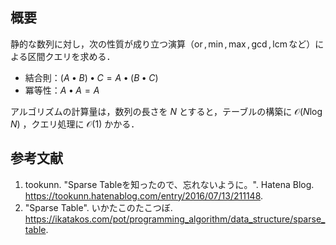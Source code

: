 ## 概要

静的な数列に対し，次の性質が成り立つ演算（$\operatorname{or}, \min, \max, \gcd, \operatorname{lcm}$など）による区間クエリを求める．

- 結合則：$(A \bullet B) \bullet C = A \bullet (B \bullet C)$
- 冪等性：$A \bullet A = A$

アルゴリズムの計算量は，数列の長さを $N$ とすると，テーブルの構築に $\mathcal{O}(N \log N)$ ，クエリ処理に $\mathcal{O}(1)$ かかる．


## 参考文献

1. tookunn. "Sparse Tableを知ったので、忘れないように。". Hatena Blog. <https://tookunn.hatenablog.com/entry/2016/07/13/211148>.
1. "Sparse Table". いかたこのたこつぼ. <https://ikatakos.com/pot/programming_algorithm/data_structure/sparse_table>.
